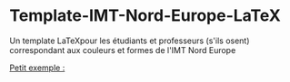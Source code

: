 # Template-IMT-Nord-Europe-LaTeX
Un template LaTeXpour les étudiants et professeurs (s'ils osent) correspondant aux couleurs et formes de l'IMT Nord Europe

[Petit exemple :](main.pdf)
